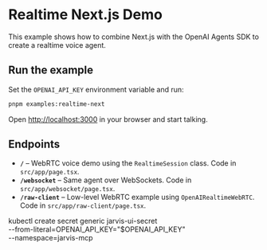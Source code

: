 # Realtime Next.js Demo

This example shows how to combine Next.js with the OpenAI Agents SDK to create a realtime voice agent.

## Run the example

Set the `OPENAI_API_KEY` environment variable and run:

```bash
pnpm examples:realtime-next
```

Open [http://localhost:3000](http://localhost:3000) in your browser and start talking.

## Endpoints

- **`/`** – WebRTC voice demo using the `RealtimeSession` class. Code in `src/app/page.tsx`.
- **`/websocket`** – Same agent over WebSockets. Code in `src/app/websocket/page.tsx`.
- **`/raw-client`** – Low-level WebRTC example using `OpenAIRealtimeWebRTC`. Code in `src/app/raw-client/page.tsx`.

kubectl create secret generic jarvis-ui-secret \
    --from-literal=OPENAI_API_KEY="$OPENAI_API_KEY" \
    --namespace=jarvis-mcp

